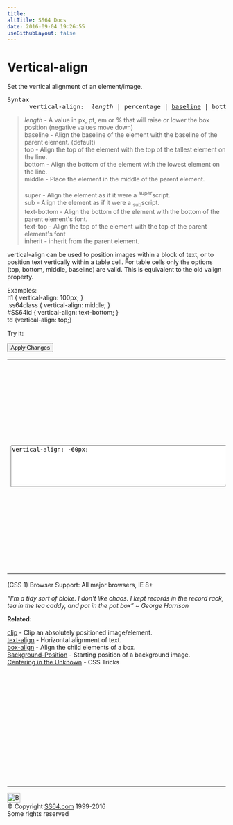 ```yaml
---
title:
altTitle: SS64 Docs
date: 2016-09-04 19:26:55
useGithubLayout: false
---
```

<!-- #BeginLibraryItem "/Library/head_css.lbi" --><!-- #EndLibraryItem --><h1>Vertical-align</h1>
<p>Set the vertical alignment of an element/image.</p>
<pre>Syntax
      vertical-align:  <i>length</i> | percentage | <u>baseline</u> | bottom | middle | sub | super | text-bottom | text-top | top | inherit ;</pre>
<blockquote>
<p><i class="code">length </i>-  A value in <span class="code">px, pt, em</span> or<span class="code"> %</span> that will raise or lower the box position (negative values move down)<br>
<span class="code">baseline</span> - Align the baseline of the element with the baseline of the parent element. (default)<br>
<span class="code">top</span> - Align the top of the element with the top of the tallest element on the line.<br>
<span class="code">bottom</span> - Align the bottom of the element with the lowest element on the line.<br>
<span class="code">middle</span> - Place the element in the middle of the parent element.<br>
<br>
<span class="code">super</span> - Align the element as if it were a <sup>super</sup>script.<br>
<span class="code">sub</span> - Align the element as if it were a <sub>sub</sub>script.<br>
<span class="code">text-bottom</span> - Align the bottom of the element with the bottom of the parent element's font.<br>
<span class="code">text-top</span> - Align the top of the element with the top of the parent element's font<br>
<span class="code">inherit</span> - inherit from the parent element.</p>
</blockquote>
<p>vertical-align can be used to position  images within a block of text, or to position  text vertically within a table cell. For table cells only the options (<span class="code">top, bottom, middle, baseline</span>) are valid. This is equivalent to the old <span class="code">valign</span> property.</p>
<p>Examples:<br>
  <span class="code">h1 { vertical-align: 100px;  }<br>
    .ss64class { vertical-align: middle; }</span><br>
    <span class="code">#SS64id { vertical-align: text-bottom;  }</span>    <br>
<span class="code">td {vertical-align: top;}</span><br>
</p>
<p>Try it:</p><input type="button" onclick="ApplyStyle()" value="Apply Changes">
<table>
  <tbody><tr>
    <td><textarea name="tryit" id="trycode" cols="60" rows="6" onfocus="this.style.background='#fff';" onblur="this.style.background='#eee';" tabindex="1">vertical-align: -60px;
</textarea></td>
    <td><p>When an image is placed <img src="../images/smile.jpg" width="76" height="95" id="tryresult" alt="sample image"> inline with text, you can use CSS to adjust the vertical alignment. By default it will align with the bottom (baseline) of the text.</p></td>
  </tr>
</tbody></table>
<p>(CSS 1) Browser Support: All major browsers, IE 8+</p>
<p class="quote"><i>“I'm a tidy sort of bloke. I don't like chaos. I kept records in the record rack, tea in the tea caddy, and pot in the pot box” ~ George Harrison</i></p><p><b>Related:</b></p>
<p><a href="clip.html">clip</a> - Clip an absolutely positioned image/element.<br>
<a href="text-align.html">text-align</a> - Horizontal alignment of text.<br>
<a href="box-align.html">box-align</a> - Align the child elements of a box.<br>
<a href="background-position.html">Background-Position</a> - Starting position of a background image.<br>
<a href="http://css-tricks.com/centering-in-the-unknown/">Centering in the Unknown</a> - CSS Tricks<br>
</p><!-- #BeginLibraryItem "/Library/foot_css.lbi" --><p>
<!-- CSS -->
<ins class="adsbygoogle" style="display:inline-block;width:300px;height:250px" data-ad-client="ca-pub-6140977852749469" data-ad-slot="2739097502"></ins>
<script>
(adsbygoogle = window.adsbygoogle || []).push({});
</script></p>
<hr>
<div id="bl" class="footer"><a href="vertical-align.html#"><img src="../images/top.png" width="30" height="22" alt="Back to the Top"></a></div>
<div id="br" class="footer, tagline">© Copyright <a href="../index.html">SS64.com</a> 1999-2016<br>
Some rights reserved</div><!-- #EndLibraryItem -->

